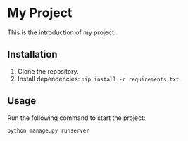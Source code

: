 # My Project

This is the introduction of my project.

## Installation

1. Clone the repository.
2. Install dependencies: `pip install -r requirements.txt`.

## Usage

Run the following command to start the project:

```bash
python manage.py runserver
